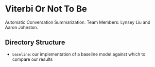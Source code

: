 # Viterbi Or Not To Be
Automatic Conversation Summarization. Team Members: Lynsey Liu and Aaron Johnston.

## Directory Structure
* `baseline`: our implementation of a baseline model against which to compare our results